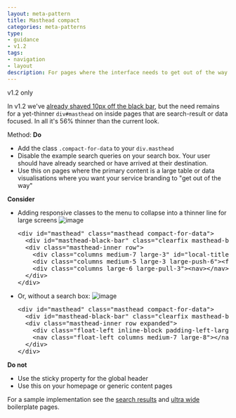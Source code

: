```yaml
---
layout: meta-pattern
title: Masthead compact
categories: meta-patterns
type:
- guidance
- v1.2
tags:
- navigation
- layout
description: For pages where the interface needs to get out of the way so users can focus on the data.
---
```


<span class="tag">v1.2 only</span>

In v1.2 we've [already shaved 10px off the black bar](https://github.com/ebiwd/EBI-Framework/issues/21), but the need remains for a yet-thinner `div#masthead` on inside pages that are search-result or data focused. In all it's 56% thinner than the current look.

Method:
**Do**

  - Add the class `.compact-for-data` to your `div.masthead`
  - Disable the example search queries on your search box. Your user should have already searched or have arrived at their destination.
  - Use this on pages where the primary content is a large table or data visualisations where you want your service branding to "get out of the way"

**Consider**

  - Adding responsive classes to the menu to collapse into a thinner line for large screens
    ![image](https://cloud.githubusercontent.com/assets/928100/25130644/d3476920-243a-11e7-829e-b330a8ca4684.png)
    <pre>&lt;<span class="pl-ent">div</span> <span class="pl-e">id</span>=<span class="pl-s"><span class="pl-pds">"</span>masthead<span class="pl-pds">"</span></span> <span class="pl-e">class</span>=<span class="pl-s"><span class="pl-pds">"</span>masthead compact-for-data<span class="pl-pds">"</span></span>&gt;
      &lt;<span class="pl-ent">div</span> <span class="pl-e">id</span>=<span class="pl-s"><span class="pl-pds">"</span>masthead-black-bar<span class="pl-pds">"</span></span> <span class="pl-e">class</span>=<span class="pl-s"><span class="pl-pds">"</span>clearfix masthead-black-bar<span class="pl-pds">"</span></span>&gt;&lt;/<span class="pl-ent">div</span>&gt;
      &lt;<span class="pl-ent">div</span> <span class="pl-e">class</span>=<span class="pl-s"><span class="pl-pds">"</span>masthead-inner row<span class="pl-pds">"</span></span>&gt;
        &lt;<span class="pl-ent">div</span> <span class="pl-e">class</span>=<span class="pl-s"><span class="pl-pds">"</span>columns medium-7 large-3<span class="pl-pds">"</span></span> <span class="pl-e">id</span>=<span class="pl-s"><span class="pl-pds">"</span>local-title<span class="pl-pds">"</span></span>&gt;&lt;<span class="pl-ent">h1</span>&gt;&lt;/<span class="pl-ent">h1</span>&gt;&lt;/<span class="pl-ent">div</span>&gt;
        &lt;<span class="pl-ent">div</span> <span class="pl-e">class</span>=<span class="pl-s"><span class="pl-pds">"</span>columns medium-5 large-3 large-push-6<span class="pl-pds">"</span></span>&gt;&lt;<span class="pl-ent">form</span> <span class="pl-e">id</span>=<span class="pl-s"><span class="pl-pds">"</span>ebi_search<span class="pl-pds">"</span></span> <span class="pl-e">action</span>=<span class="pl-s"><span class="pl-pds">"</span>/ebisearch/search.ebi<span class="pl-pds">"</span></span>&gt;&lt;/<span class="pl-ent">form</span>&gt;&lt;/<span class="pl-ent">div</span>&gt;
        &lt;<span class="pl-ent">div</span> <span class="pl-e">class</span>=<span class="pl-s"><span class="pl-pds">"</span>columns large-6 large-pull-3<span class="pl-pds">"</span></span>&gt;&lt;<span class="pl-ent">nav</span>&gt;&lt;/<span class="pl-ent">nav</span>&gt;&lt;/<span class="pl-ent">div</span>&gt;
      &lt;/<span class="pl-ent">div</span>&gt;
    &lt;/<span class="pl-ent">div</span>&gt;</pre>

  - Or, without a search box:
    ![image](https://cloud.githubusercontent.com/assets/928100/25131281/0c3dd500-243d-11e7-8a2f-24833ed9fddc.png)
    <pre>&lt;<span class="pl-ent">div</span> <span class="pl-e">id</span>=<span class="pl-s"><span class="pl-pds">"</span>masthead<span class="pl-pds">"</span></span> <span class="pl-e">class</span>=<span class="pl-s"><span class="pl-pds">"</span>masthead compact-for-data<span class="pl-pds">"</span></span>&gt;
      &lt;<span class="pl-ent">div</span> <span class="pl-e">id</span>=<span class="pl-s"><span class="pl-pds">"</span>masthead-black-bar<span class="pl-pds">"</span></span> <span class="pl-e">class</span>=<span class="pl-s"><span class="pl-pds">"</span>clearfix masthead-black-bar<span class="pl-pds">"</span></span>&gt;&lt;/<span class="pl-ent">div</span>&gt;
      &lt;<span class="pl-ent">div</span> <span class="pl-e">class</span>=<span class="pl-s"><span class="pl-pds">"</span>masthead-inner row expanded<span class="pl-pds">"</span></span>&gt;
        &lt;<span class="pl-ent">div</span> <span class="pl-e">class</span>=<span class="pl-s"><span class="pl-pds">"</span>float-left inline-block padding-left-large<span class="pl-pds">"</span></span> <span class="pl-e">id</span>=<span class="pl-s"><span class="pl-pds">"</span>local-title<span class="pl-pds">"</span></span>&gt;&lt;<span class="pl-ent">h1</span>&gt;&lt;/<span class="pl-ent">h1</span>&gt;&lt;/<span class="pl-ent">div</span>&gt;
        &lt;<span class="pl-ent">nav</span> <span class="pl-e">class</span>=<span class="pl-s"><span class="pl-pds">"</span>float-left columns medium-7 large-8<span class="pl-pds">"</span></span>&gt;&lt;/<span class="pl-ent">nav</span>&gt;
      &lt;/<span class="pl-ent">div</span>&gt;
    &lt;/<span class="pl-ent">div</span>&gt;</pre>

**Do not**

  - Use the sticky property for the global header
  - Use this on your homepage or generic content pages

For a sample implementation see the [search results](/EBI-Pattern-library/sample-site-v1.2/boilerplate/search-results.html) and [ultra wide](/EBI-Pattern-library/sample-site-v1.2/boilerplate/ultra-wide.html) boilerplate pages.
